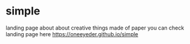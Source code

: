 # simple
landing page about about creative things made of paper you can check landing page here
https://oneeyeder.github.io/simple
